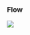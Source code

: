 
### Flow

<img src="https://github.com/konceptsandcode/Android/blob/master/Preferences/SimplePreferenceActivity/_misc/flow.png"/>
